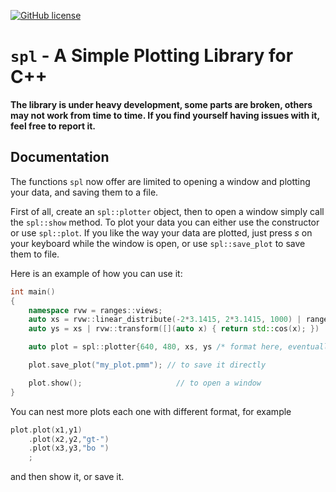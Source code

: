 [![GitHub license](https://img.shields.io/badge/license-MIT-blue.svg?maxAge=3600)](./LICENSE.md)

# `spl` - A Simple Plotting Library for C++

**The library is under heavy development, some parts are broken, others may not work from time to time.
If you find yourself having issues with it, feel free to report it.**


## Documentation

The functions `spl` now offer are limited to opening a window and plotting your data, and saving them to a file.

First of all, create an `spl::plotter` object, then to open a window simply call the `spl::show` method.
To plot your data you can either use the constructor or use `spl::plot`.
If you like the way your data are plotted, just press *s* on your keyboard while the window is open, or use `spl::save_plot` to save them to file.

Here is an example of how you can use it:

```cpp
int main()
{
    namespace rvw = ranges::views;
    auto xs = rvw::linear_distribute(-2*3.1415, 2*3.1415, 1000) | ranges::to_vector;
    auto ys = xs | rvw::transform([](auto x) { return std::cos(x); }) | ranges::to_vector;

    auto plot = spl::plotter{640, 480, xs, ys /* format here, eventually */};

    plot.save_plot("my_plot.pmm"); // to save it directly

    plot.show();                     // to open a window
}
```
You can nest more plots each one with different format, for example
```cpp
plot.plot(x1,y1)
    .plot(x2,y2,"gt-")
    .plot(x3,y3,"bo ")
    ;
```
and then show it, or save it.